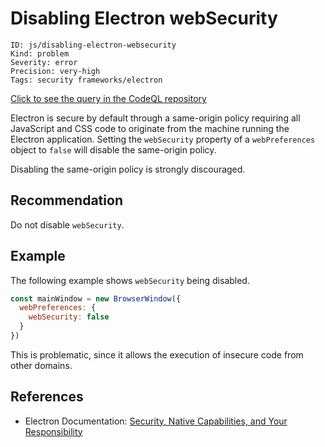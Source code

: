 # Disabling Electron webSecurity

```
ID: js/disabling-electron-websecurity
Kind: problem
Severity: error
Precision: very-high
Tags: security frameworks/electron

```
[Click to see the query in the CodeQL repository](https://github.com/github/codeql/tree/main/javascript/ql/src/Electron/DisablingWebSecurity.ql)

Electron is secure by default through a same-origin policy requiring all JavaScript and CSS code to originate from the machine running the Electron application. Setting the `webSecurity` property of a `webPreferences` object to `false` will disable the same-origin policy.

Disabling the same-origin policy is strongly discouraged.


## Recommendation
Do not disable `webSecurity`.


## Example
The following example shows `webSecurity` being disabled.


```javascript
const mainWindow = new BrowserWindow({
  webPreferences: {
    webSecurity: false
  }
})
```
This is problematic, since it allows the execution of insecure code from other domains.


## References
* Electron Documentation: [Security, Native Capabilities, and Your Responsibility](https://electronjs.org/docs/tutorial/security#5-do-not-disable-websecurity)